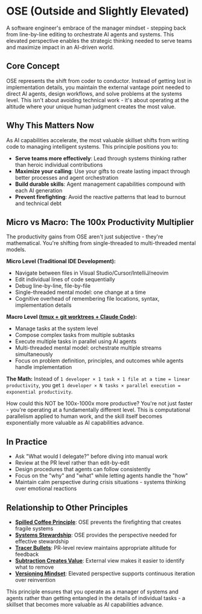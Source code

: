 # OSE (Outside and Slightly Elevated)

A software engineer's embrace of the manager mindset - stepping back from line-by-line editing to orchestrate AI agents and systems. This elevated perspective enables the strategic thinking needed to serve teams and maximize impact in an AI-driven world.

## Core Concept

OSE represents the shift from coder to conductor. Instead of getting lost in implementation details, you maintain the external vantage point needed to direct AI agents, design workflows, and solve problems at the systems level. This isn't about avoiding technical work - it's about operating at the altitude where your unique human judgment creates the most value.

## Why This Matters Now

As AI capabilities accelerate, the most valuable skillset shifts from writing code to managing intelligent systems. This principle positions you to:

- **Serve teams more effectively**: Lead through systems thinking rather than heroic individual contributions
- **Maximize your calling**: Use your gifts to create lasting impact through better processes and agent orchestration
- **Build durable skills**: Agent management capabilities compound with each AI generation
- **Prevent firefighting**: Avoid the reactive patterns that lead to burnout and technical debt

## Micro vs Macro: The 100x Productivity Multiplier

The productivity gains from OSE aren't just subjective - they're mathematical. You're shifting from single-threaded to multi-threaded mental models.

**Micro Level (Traditional IDE Development):**
- Navigate between files in Visual Studio/Cursor/IntelliJ/neovim
- Edit individual lines of code sequentially
- Debug line-by-line, file-by-file
- Single-threaded mental model: one change at a time
- Cognitive overhead of remembering file locations, syntax, implementation details

**Macro Level ([tmux + git worktrees + Claude Code](../procedures/tmux-git-worktrees-claude-code.md)):**
- Manage tasks at the system level
- Compose complex tasks from multiple subtasks
- Execute multiple tasks in parallel using AI agents
- Multi-threaded mental model: orchestrate multiple streams simultaneously
- Focus on problem definition, principles, and outcomes while agents handle implementation

**The Math:**
Instead of `1 developer × 1 task × 1 file at a time = linear productivity`, you get `1 developer × N tasks × parallel execution = exponential productivity`.

How could this NOT be 100x-1000x more productive? You're not just faster - you're operating at a fundamentally different level. This is computational parallelism applied to human work, and the skill itself becomes exponentially more valuable as AI capabilities advance.

## In Practice

- Ask "What would I delegate?" before diving into manual work
- Review at the PR level rather than edit-by-edit
- Design procedures that agents can follow consistently
- Focus on the "why" and "what" while letting agents handle the "how"
- Maintain calm perspective during crisis situations - systems thinking over emotional reactions

## Relationship to Other Principles

- **[Spilled Coffee Principle](../../../README.md)**: OSE prevents the firefighting that creates fragile systems
- **[Systems Stewardship](systems-stewardship.md)**: OSE provides the perspective needed for effective stewardship
- **[Tracer Bullets](tracer-bullets.md)**: PR-level review maintains appropriate altitude for feedback
- **[Subtraction Creates Value](subtraction-creates-value.md)**: External view makes it easier to identify what to remove
- **[Versioning Mindset](versioning-mindset.md)**: Elevated perspective supports continuous iteration over reinvention

This principle ensures that you operate as a manager of systems and agents rather than getting entangled in the details of individual tasks - a skillset that becomes more valuable as AI capabilities advance.